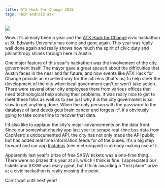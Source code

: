 ```yaml
---
title: ATX Hack For Change 2015
tags: hack android atx
---
```


![][hfc_logo]

Wow. It's already been a year and the [ATX Hack for Change][hfc] civic
hackathon at St. Edwards University has come and gone again. This year was
really well done again and really shows how much the spirit of civic duty and
philanthropy shines through here in Austin.

One major feature of this year's hackathon was the involvement of the city
government itself. The mayor gave a great speech about the difficulties that
Austin faces in the near and far future, and how events like ATX Hack for
Change provide an excellent way for the citizens (that's us) to help steer the
development of the city when local government can't or won't take action. There
were several other city employees there from various offices that need
technological help solving their problems. It was really nice to get to meet
these folks as well as to see just why it is the city government is so slow to
get anything done. When the only person with the password to the database of
land deeds gets brain cancer and forgets it\*, it's obviously going to take
some time to recover that data.

I'd also like to applaud the city's major advancements on the data front. Since
our somewhat cheeky app last year to scrape real-time bus data from CapMetro's
undocumented API, the city has not only made the API public, but has added real
time information feeds for *all* the buses. It's a big step forward and our app
[Instabus][instabus] (née metrorappid) is already making use of it.

Apparently last year's prize of free SXSW tickets was a one-time thing. There
were no prizes this year at all, which I think is fine. I appreciated our
tickets and SXSW was really great, but I think awarding a "first place" prize
at a civic hackathon is really missing the point.

Can't wait until next year!

[hfc]: http://atxhackforchange.org/#
[hfc_logo]: /images/Hack2014LogoLong-03.png
[instabus]: http://instabus.org
